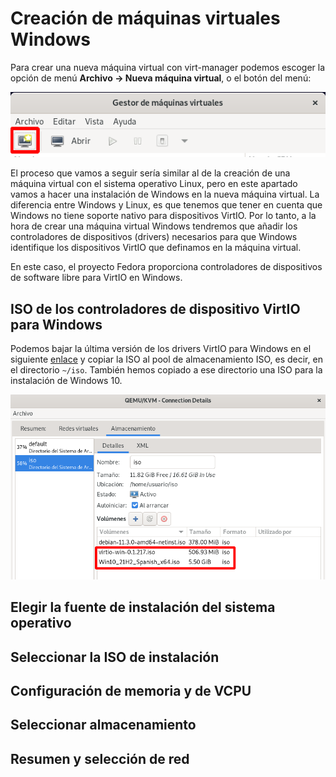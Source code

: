# Creación de máquinas virtuales Windows

Para crear una nueva máquina virtual con virt-manager podemos escoger la opción de menú **Archivo -> Nueva máquina virtual**, o el botón del menú:

![virt-manager](img/virt-manager6.png)

El proceso que vamos a seguir sería similar al de la creación de una máquina virtual con el sistema operativo Linux, pero en este apartado vamos a hacer una instalación de Windows en la nueva máquina virtual. La diferencia entre Windows y Linux, es que tenemos que tener en cuenta que Windows no tiene soporte nativo para dispositivos VirtIO. Por lo tanto, a la hora de crear una máquina virtual Windows tendremos que añadir los controladores de dispositivos (drivers) necesarios para que Windows identifique los dispositivos VirtIO que definamos en la máquina virtual.

En este caso, el proyecto Fedora proporciona controladores de dispositivos de software libre para VirtIO en Windows.

## ISO de los controladores de dispositivo VirtIO para Windows

Podemos bajar la última versión de los drivers VirtIO para Windows en el siguiente [enlace](https://fedorapeople.org/groups/virt/virtio-win/direct-downloads/stable-virtio/virtio-win.iso) y copiar la ISO al pool de almacenamiento ISO, es decir, en el directorio `~/iso`. También hemos copiado a ese directorio una ISO para la instalación de Windows 10.

![virt-manager](img/virt-manager7.png)

## Elegir la fuente de instalación del sistema operativo

## Seleccionar la ISO de instalación

## Configuración de memoria y de VCPU

## Seleccionar almacenamiento

## Resumen y selección de red


